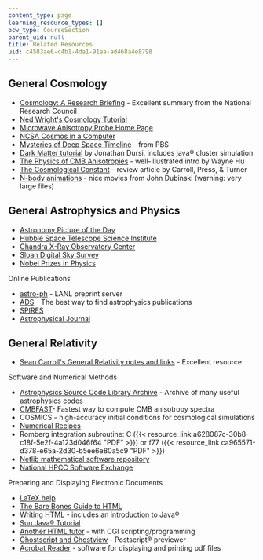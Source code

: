 ```yaml
---
content_type: page
learning_resource_types: []
ocw_type: CourseSection
parent_uid: null
title: Related Resources
uid: c4583ae6-c4b1-4da1-91aa-ad468a4e8798
---
```


General Cosmology
-----------------

*   [Cosmology: A Research Briefing](http://www.nap.edu/openbook.php?record_id=9293) - Excellent summary from the National Research Council
*   [Ned Wright's Cosmology Tutorial](http://www.astro.ucla.edu/~wright/cosmo_01.htm)
*   [Microwave Anisotropy Probe Home Page](http://map.gsfc.nasa.gov/)
*   [NCSA Cosmos in a Computer](http://www.ncsa.illinois.edu/Cyberia/Cosmos/CosmosCompHome.html)
*   [Mysteries of Deep Space Timeline](http://www.pbs.org/deepspace/timeline/index.html) - from PBS
*   [Dark Matter tutorial](http://www.astro.queensu.ca/) by Jonathan Dursi, includes java® cluster simulation
*   [The Physics of CMB Anisotropies](http://background.uchicago.edu/) - well-illustrated intro by Wayne Hu
*   [The Cosmological Constant](http://nedwww.ipac.caltech.edu/level5/Carroll/frames.html) - review article by Carroll, Press, & Turner
*   [N-body animations](http://www.cita.utoronto.ca/~dubinski/movies/) - nice movies from John Dubinski (warning: very large files)

General Astrophysics and Physics
--------------------------------

*   [Astronomy Picture of the Day](http://antwrp.gsfc.nasa.gov/apod/astropix.html)
*   [Hubble Space Telescope Science Institute](http://www.stsci.edu/resources/)
*   [Chandra X-Ray Observatory Center](http://chandra.harvard.edu/)
*   [Sloan Digital Sky Survey](http://www.sdss.org/)
*   [Nobel Prizes in Physics](http://www.slac.stanford.edu/library/nobel/)

Online Publications

*   [astro-ph](http://de.arxiv.org/find/astro-ph/) - LANL preprint server
*   [ADS](http://adsabs.harvard.edu/abstract_service.html) - The best way to find astrophysics publications
*   [SPIRES](http://www.slac.stanford.edu/spires/)
*   [Astrophysical Journal](http://phys.org/journals/astrophysical-journal/)

General Relativity
------------------

*   [Sean Carroll's General Relativity notes and links](https://www.preposterousuniverse.com/grnotes/) - Excellent resource

Software and Numerical Methods

*   [Astrophysics Source Code Library Archive](http://ascl.net/) - Archive of many useful astrophysics codes
*   [CMBFAST](https://lambda.gsfc.nasa.gov/toolbox/tb_cmbfast_ov.cfm)\- Fastest way to compute CMB anisotropy spectra
*   COSMICS - high-accuracy initial conditions for cosmological simulations
*   [Numerical Recipes](http://www.nr.com/)
*   Romberg integration subroutine: C ({{< resource_link a628087c-30b8-c18f-5e2f-4a123d046f64 "PDF" >}}) or f77 ({{< resource_link ca965571-d378-e65a-2d30-b5ee6e80a5c9 "PDF" >}})
*   [Netlib mathematical software repository](http://www.netlib.org/)
*   [National HPCC Software Exchange](https://www.hq.nasa.gov/hpcc/reports/annrpt97/accomps/ess/WW44.html)

Preparing and Displaying Electronic Documents

*   [LaTeX help](http://www.giss.nasa.gov/tools/latex/)
*   [The Bare Bones Guide to HTML](http://werbach.com/barebones/barebone.html)
*   [Writing HTML](http://www.math.unm.edu/writingHTML/tut/index.html) - includes an introduction to Java®
*   [Sun Java® Tutorial](http://java.sun.com/docs/books/tutorial/index.html)
*   [Another HTML tutor](http://sites.utoronto.ca/webdocs/HTMLdocs/NewHTML/intro.html) - with CGI scripting/programming
*   [Ghostscript and Ghostview](http://pages.cs.wisc.edu/~ghost/) - Postscript® previewer
*   [Acrobat Reader](http://www.adobe.com/support/downloads/main.html) - software for displaying and printing pdf files